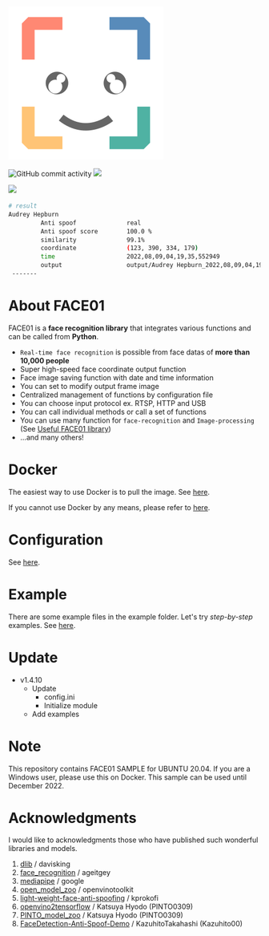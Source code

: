 ![Logo](https://raw.githubusercontent.com/yKesamaru/FACE01_SAMPLE/master/images/g1320.png)

![GitHub commit activity](https://img.shields.io/github/commit-activity/y/yKesamaru/FACE01_SAMPLE)
![](https://img.shields.io/badge/Release-v1.4.10-blue)

![](https://github.com/yKesamaru/FACE01_SAMPLE/blob/master/docs/img/ROMAN_HOLIDAY.GIF?raw=true)
```bash
# result
Audrey Hepburn 
         Anti spoof              real 
         Anti spoof score        100.0 %
         similarity              99.1% 
         coordinate              (123, 390, 334, 179) 
         time                    2022,08,09,04,19,35,552949 
         output                  output/Audrey Hepburn_2022,08,09,04,19,35,556237_0.39.png 
 -------
 ```


# About FACE01
FACE01 is a **face recognition library** that integrates various functions and can be called from **Python**.


- `Real-time face recognition` is possible from face datas of **more than 10,000 people**
- Super high-speed face coordinate output function
- Face image saving function with date and time information
- You can set to modify output frame image
- Centralized management of functions by configuration file
- You can choose input protocol ex. RTSP, HTTP and USB
- You can call individual methods or call a set of functions
- You can use many function for `face-recognition` and `Image-processing` (See [Useful FACE01 library](https://ykesamaru.github.io/FACE01_SAMPLE/))
- ...and many others!


# Docker
The easiest way to use Docker is to pull the image.
See [here](docs/docker.md).

If you cannot use Docker by any means, please refer to [here](docs/Installation.md).


# Configuration
See [here](docs/config_ini.md).


# Example
There are some example files in the example folder.
Let's try *step-by-step* examples.
See [here](docs/example.md).


# Update
- v1.4.10
  - Update
    - config.ini
    - Initialize module
  - Add examples


# Note
This repository contains FACE01 SAMPLE for UBUNTU 20.04.
If you are a Windows user, please use this on Docker.
This sample can be used until December 2022.


# Acknowledgments
I would like to acknowledgments those who have published such wonderful libraries and models.
1. [dlib](https://github.com/davisking/dlib) /  davisking 
2. [face_recognition](https://github.com/ageitgey/face_recognition) /  ageitgey 
3. [mediapipe](https://github.com/google/mediapipe) / google
4. [open_model_zoo](https://github.com/openvinotoolkit/open_model_zoo/tree/master/models/public/anti-spoof-mn3) /  openvinotoolkit 
5. [light-weight-face-anti-spoofing](https://github.com/kprokofi/light-weight-face-anti-spoofing) /  kprokofi 
6. [openvino2tensorflow](https://github.com/PINTO0309/openvino2tensorflow) / Katsuya Hyodo (PINTO0309) 
7. [PINTO_model_zoo](https://github.com/PINTO0309/PINTO_model_zoo/tree/main/191_anti-spoof-mn3) / Katsuya Hyodo (PINTO0309) 
8. [FaceDetection-Anti-Spoof-Demo](https://github.com/Kazuhito00/FaceDetection-Anti-Spoof-Demo) / KazuhitoTakahashi (Kazuhito00) 